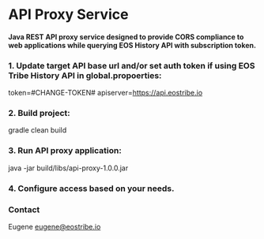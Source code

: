 # API Proxy Service

#### Java REST API proxy service designed to provide CORS compliance to web applications while querying EOS History API with subscription token.

### 1. Update target API base url and/or set auth token if using EOS Tribe History API in global.propoerties: 

token=#CHANGE-TOKEN#
apiserver=https://api.eostribe.io

### 2. Build project:

gradle clean build

### 3. Run API proxy application:

java -jar build/libs/api-proxy-1.0.0.jar

### 4. Configure access based on your needs.


### Contact 

Eugene eugene@eostribe.io 





